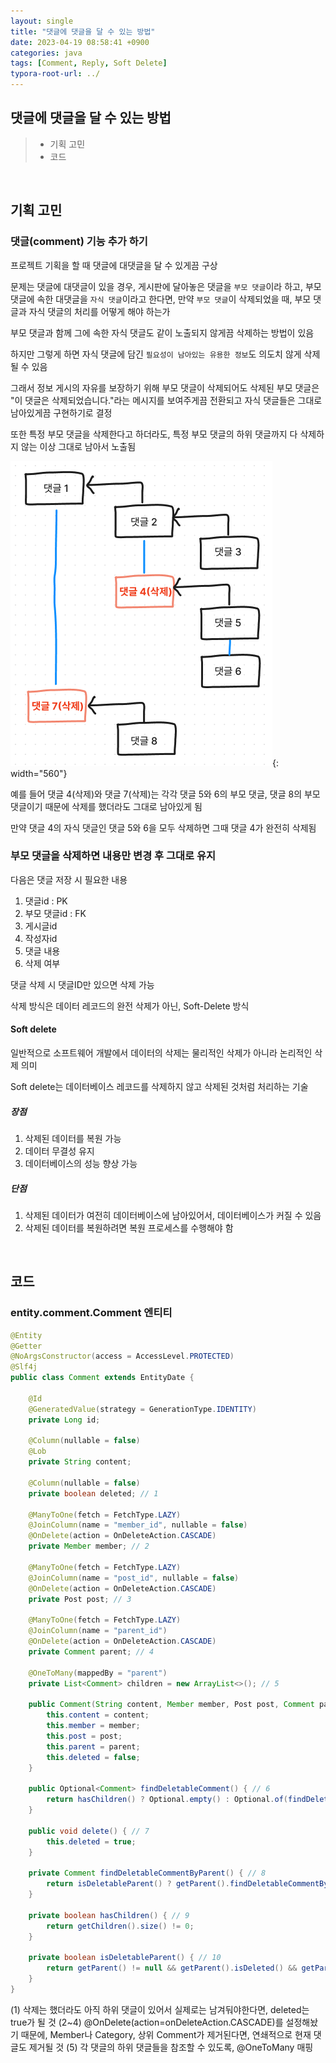 ```yaml
---
layout: single
title: "댓글에 댓글을 달 수 있는 방법"
date: 2023-04-19 08:58:41 +0900
categories: java
tags: [Comment, Reply, Soft Delete]
typora-root-url: ../
---
```


## 댓글에 댓글을 달 수 있는 방법
> - 기획 고민
> - 코드

<br>

## 기획 고민

### 댓글(comment) 기능 추가 하기

프로젝트 기획을 할 때 댓글에 대댓글을 달 수 있게끔 구상

문제는 댓글에 대댓글이 있을 경우, 게시판에 달아놓은 댓글을 `부모 댓글`이라 하고, 부모 댓글에 속한 대댓글을 `자식 댓글`이라고 한다면, 만약 `부모 댓글`이 삭제되었을 때, 부모 댓글과 자식 댓글의 처리를 어떻게 해야 하는가

부모 댓글과 함께 그에 속한 자식 댓글도 같이 노출되지 않게끔 삭제하는 방법이 있음

하지만 그렇게 하면 자식 댓글에 담긴 `필요성이 남아있는 유용한 정보`도 의도치 않게 삭제될 수 있음

그래서 정보 게시의 자유를 보장하기 위해 부모 댓글이 삭제되어도 삭제된 부모 댓글은 "이 댓글은 삭제되었습니다."라는 메시지를 보여주게끔 전환되고 자식 댓글들은 그대로 남아있게끔 구현하기로 결정

또한 특정 부모 댓글을 삭제한다고 하더라도, 특정 부모 댓글의 하위 댓글까지 다 삭제하지 않는 이상 그대로 남아서 노출됨

![commentreply](/images/2023-04-19-how-to-add-reply-function-to-comment/commentreply.png){: width="560"}

예를 들어 댓글 4(삭제)와 댓글 7(삭제)는 각각 댓글 5와 6의 부모 댓글, 댓글 8의 부모 댓글이기 때문에 삭제를 했더라도 그대로 남아있게 됨

만약 댓글 4의 자식 댓글인 댓글 5와 6을 모두 삭제하면 그때 댓글 4가 완전히 삭제됨 

### 부모 댓글을 삭제하면 내용만 변경 후 그대로 유지

다음은 댓글 저장 시 필요한 내용 

1. 댓글id : PK
2. 부모 댓글id : FK
3. 게시글id
4. 작성자id
5. 댓글 내용
6. 삭제 여부

댓글 삭제 시 댓글ID만 있으면 삭제 가능

삭제 방식은 데이터 레코드의 완전 삭제가 아닌, Soft-Delete 방식

#### Soft delete

일반적으로 소프트웨어 개발에서 데이터의 삭제는 물리적인 삭제가 아니라 논리적인 삭제 의미

Soft delete는 데이터베이스 레코드를 삭제하지 않고 삭제된 것처럼 처리하는 기술

##### 장점

1. 삭제된 데이터를 복원 가능
2. 데이터 무결성 유지
3. 데이터베이스의 성능 향상 가능

##### 단점

1. 삭제된 데이터가 여전히 데이터베이스에 남아있어서, 데이터베이스가 커질 수 있음
2. 삭제된 데이터를 복원하려면 복원 프로세스를 수행해야 함

<br>

## 코드

### entity.comment.Comment 엔티티

```java
@Entity
@Getter
@NoArgsConstructor(access = AccessLevel.PROTECTED)
@Slf4j
public class Comment extends EntityDate {

    @Id
    @GeneratedValue(strategy = GenerationType.IDENTITY)
    private Long id;

    @Column(nullable = false)
    @Lob
    private String content;

    @Column(nullable = false)
    private boolean deleted; // 1

    @ManyToOne(fetch = FetchType.LAZY)
    @JoinColumn(name = "member_id", nullable = false)
    @OnDelete(action = OnDeleteAction.CASCADE)
    private Member member; // 2

    @ManyToOne(fetch = FetchType.LAZY)
    @JoinColumn(name = "post_id", nullable = false)
    @OnDelete(action = OnDeleteAction.CASCADE)
    private Post post; // 3

    @ManyToOne(fetch = FetchType.LAZY)
    @JoinColumn(name = "parent_id")
    @OnDelete(action = OnDeleteAction.CASCADE)
    private Comment parent; // 4

    @OneToMany(mappedBy = "parent")
    private List<Comment> children = new ArrayList<>(); // 5

    public Comment(String content, Member member, Post post, Comment parent) {
        this.content = content;
        this.member = member;
        this.post = post;
        this.parent = parent;
        this.deleted = false;
    }

    public Optional<Comment> findDeletableComment() { // 6
        return hasChildren() ? Optional.empty() : Optional.of(findDeletableCommentByParent());
    }

    public void delete() { // 7
        this.deleted = true;
    }

    private Comment findDeletableCommentByParent() { // 8
        return isDeletableParent() ? getParent().findDeletableCommentByParent() : this;
    }

    private boolean hasChildren() { // 9
        return getChildren().size() != 0;
    }

    private boolean isDeletableParent() { // 10
        return getParent() != null && getParent().isDeleted() && getParent().getChildren().size() == 1;
    }
}
```

(1) 삭제는 했더라도 아직 하위 댓글이 있어서 실제로는 남겨둬야한다면, deleted는 true가 될 것
(2~4) @OnDelete(action=onDeleteAction.CASCADE)를 설정해놨기 때문에, Member나 Category, 상위 Comment가 제거된다면, 연쇄적으로 현재 댓글도 제거될 것
(5) 각 댓글의 하위 댓글들을 참조할 수 있도록, @OneToMany 매핑

<br>
